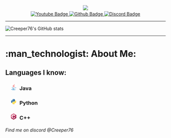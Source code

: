 <div align="center">
  <img src="./assets/BannerRounded100px.png"/>
</div>
<div id="badges" align="center">
  <a href="https://www.youtube.com/@Creeper7689/">
    <img src="https://img.shields.io/badge/YouTube-red?style=for-the-badge&logo=youtube&logoColor=white" alt="Youtube Badge"/>
  </a>
  <a href="https://www.github.com/Creeper76">
    <img src="https://img.shields.io/badge/Github-gray?style=for-the-badge&logo=github&logoColor=white" alt="Github Badge"/>
  </a>
  <a href="https://github.com/Creeper76#find-me-on-discord-creeper76">
    <img src="https://img.shields.io/badge/Discord-blue?style=for-the-badge&logo=discord&logoColor=white" alt="Discord Badge"/>
  </a>
</div>

---

![Creeper76's GitHub stats](https://github-readme-stats.vercel.app/api?username=creeper76&show_icons=true&theme=transparent&title_color=b19bd9&text_color=84ddd9&icon_color=c6dcf5)

---

<h1>:man_technologist: About Me: </h1>
<h2>Languages I know: </h2>
<h3>   <img src="./assets/java-icon.svg" width="20" height="20"> Java<h4>
<h3>   <img src="./assets/python-icon.svg" width="20" height="20"> Python<h4>
<h3>   <img src="./assets/cplusplus-icon.svg" width="20" height="20"> C++<h4>

<h6>Find me on discord @Creeper76</h6>

<!--
**Creeper76/creeper76** is a ✨ _special_ ✨ repository because its `README.md` (this file) appears on your GitHub profile.

Here are some ideas to get you started:

- 🔭 I’m currently working on ...
- 🌱 I’m currently learning ...
- 👯 I’m looking to collaborate on ...
- 🤔 I’m looking for help with ...
- 💬 Ask me about ...
- 📫 How to reach me: ...
- 😄 Pronouns: ...
- ⚡ Fun fact: ...
-->
